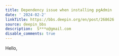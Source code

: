 ```yaml
---
title: Dependency issue when installing pgAdmin
date: ' 2024-02-2'
linkTitle: https://bbs.deepin.org/en/post/268626
source: deepin_bbs
description:  S***o@gmail.com 
disable_comments: true
---
```

Hello,
